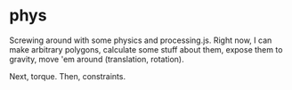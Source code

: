 # phys

Screwing around with some physics and processing.js. Right now, I can make arbitrary polygons, calculate some stuff about them, expose them to gravity, move 'em around (translation, rotation).

Next, torque. Then, constraints.
